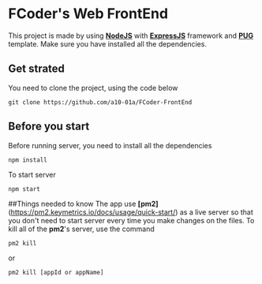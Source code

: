 # FCoder's Web FrontEnd
This project is made by using __[NodeJS](https://nodejs.org/en/)__ with __[ExpressJS](http://expressjs.com/)__ framework and __[PUG](https://pugjs.org/api/getting-started.html)__ template.
Make sure you have installed all the dependencies.

## Get strated
You need to clone the project, using the code below
```
git clone https://github.com/a10-01a/FCoder-FrontEnd
```

## Before you start
Before running server, you need to install all the dependencies
```
npm install
```
To start server
```
npm start
```
##Things needed to know
The app use __[pm2]__(https://pm2.keymetrics.io/docs/usage/quick-start/) as a live server so that you don't need to start server every time you make changes on the files.
To kill all of the __pm2__'s server, use the command
```
pm2 kill
```
or
```
pm2 kill [appId or appName]
```
